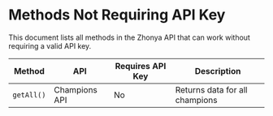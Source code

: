 # Methods Not Requiring API Key

This document lists all methods in the Zhonya API that can work without requiring a valid API key.

| Method     | API           | Requires API Key | Description                    |
| ---------- | ------------- | ---------------- | ------------------------------ |
| `getAll()` | Champions API | No               | Returns data for all champions |

